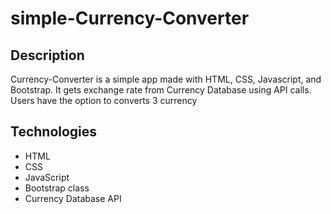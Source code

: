 # simple-Currency-Converter
## Description

Currency-Converter is a simple app made with HTML, CSS, Javascript,  and Bootstrap. It gets exchange rate from Currency Database using API calls. Users have the option to converts 3 currency
## Technologies
* HTML
* CSS
* JavaScript
* Bootstrap class
* Currency Database API
